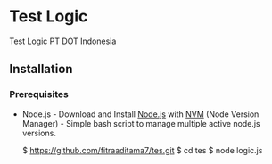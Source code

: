 # Test Logic
Test Logic PT DOT Indonesia

## Installation

### Prerequisites
- Node.js - Download and Install [Node.js](https://nodejs.org/en/) with [NVM](https://github.com/creationix/nvm) (Node Version Manager) - Simple bash script to manage multiple active node.js versions.

  $ https://github.com/fitraaditama7/tes.git
  $ cd tes
  $ node logic.js